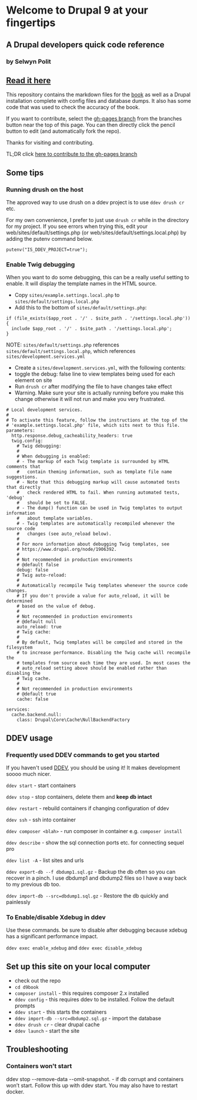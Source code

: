 # Welcome to Drupal 9 at your fingertips
## A Drupal developers quick code reference
### by Selwyn Polit


## [Read it here](https://selwynpolit.github.io/d9book/index.html)

This repository contains the markdown files for the [book](https://selwynpolit.github.io/d9book/index.html) as well as a Drupal installation complete with config files and database dumps.  It also has some code that was used to check the accuracy of the book.

If you want to contribute, select the [gh-pages branch](https://github.com/selwynpolit/d9book/tree/gh-pages) from the branches button near the top of this page.
You can then directly click the pencil button to edit (and automatically fork the repo).

Thanks for visiting and contributing.

TL;DR click [here to contribute to the gh-pages branch](https://github.com/selwynpolit/d9book/tree/gh-pages)

## Some tips

### Running drush on the host
The approved way to use drush on a ddev project is to use `ddev drush cr` etc.

For my own convenience, I prefer to just use `drush cr` while in the directory for my project.
If you see errors when trying this, edit your web/sites/default/settings.php (or web/sites/default/settings.local.php) by adding the putenv command below.
```
putenv("IS_DDEV_PROJECT=true");
```




### Enable Twig debugging
When you want to do some debugging, this can be a really useful setting to enable.
It will display the template names in the HTML source.

* Copy `sites/example.settings.local.php` to `sites/default/settings.local.php`
* Add this to the bottom of `sites/default/settings.php`:

```
if (file_exists($app_root . '/' . $site_path . '/settings.local.php')) {
  include $app_root . '/' . $site_path . '/settings.local.php';
}
```

NOTE: `sites/default/settings.php` references `sites/default/settings.local.php`, which references `sites/development.services.yml`

* Create a `sites/development.services.yml`, with the following contents:
* toggle the debug: false line to view templates being used for each element on site
* Run `drush cr` after modifying the file to have changes take effect
* Warning. Make sure your site is actually running before you make this change otherwise it will not run and make you very frustrated.

```
# Local development services.
#
# To activate this feature, follow the instructions at the top of the
# 'example.settings.local.php' file, which sits next to this file.
parameters:
  http.response.debug_cacheability_headers: true
  twig.config:
    # Twig debugging:
    #
    # When debugging is enabled:
    # - The markup of each Twig template is surrounded by HTML comments that
    #   contain theming information, such as template file name suggestions.
    # - Note that this debugging markup will cause automated tests that directly
    #   check rendered HTML to fail. When running automated tests, 'debug'
    #   should be set to FALSE.
    # - The dump() function can be used in Twig templates to output information
    #   about template variables.
    # - Twig templates are automatically recompiled whenever the source code
    #   changes (see auto_reload below).
    #
    # For more information about debugging Twig templates, see
    # https://www.drupal.org/node/1906392.
    #
    # Not recommended in production environments
    # @default false
    debug: false
    # Twig auto-reload:
    #
    # Automatically recompile Twig templates whenever the source code changes.
    # If you don't provide a value for auto_reload, it will be determined
    # based on the value of debug.
    #
    # Not recommended in production environments
    # @default null
    auto_reload: true
    # Twig cache:
    #
    # By default, Twig templates will be compiled and stored in the filesystem
    # to increase performance. Disabling the Twig cache will recompile the
    # templates from source each time they are used. In most cases the
    # auto_reload setting above should be enabled rather than disabling the
    # Twig cache.
    #
    # Not recommended in production environments
    # @default true
    cache: false

services:
  cache.backend.null:
    class: Drupal\Core\Cache\NullBackendFactory
```

## DDEV usage

### Frequently used DDEV commands to get you started
If you haven't used [DDEV](https://ddev.com), you should be using it!
It makes development soooo much nicer.

`ddev start` - start containers

`ddev stop` - stop containers, delete them and **keep db intact**

`ddev restart` - rebuild containers if changing configuration of ddev

`ddev ssh` - ssh into container

`ddev composer <blah>` - run composer in container e.g. `composer install`

`ddev describe` - show the sql connection ports etc. for connecting sequel pro

`ddev list -A` - list sites and urls

`ddev export-db --f dbdump1.sql.gz`  - Backup the db often so you can recover in a pinch.  I use dbdump1 and dbdump2 files so I have a way back to my previous db too.

`ddev import-db --src=dbdump1.sql.gz` - Restore the db quickly and painlessly

### To Enable/disable Xdebug in ddev

Use these commands.  be sure to disable after debugging because xdebug has a significant performance impact.

`ddev exec enable_xdebug`
and
`ddev exec disable_xdebug`


## Set up this site on your local computer
* check out the repo
* `cd d9book`
* `composer install` - this requires composer 2.x installed
* `ddev config` - this requires ddev to be installed. Follow the default prompts
* `ddev start` - this starts the containers
* `ddev import-db --src=dbdump2.sql.gz` - import the database
* `ddev drush cr` - clear drupal cache
* `ddev launch` - start the site




## Troubleshooting

### Containers won't start

ddev stop --remove-data --omit-snapshot. - if db corrupt and containers won’t start.  Follow this up with ddev start.  You may also have to restart docker.
